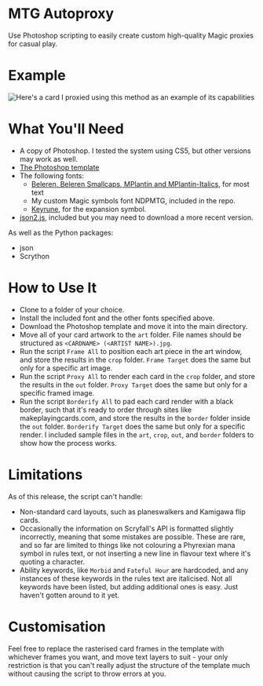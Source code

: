 # MTG Autoproxy
Use Photoshop scripting to easily create custom high-quality Magic proxies for casual play.

# Example
![Here's a card I proxied using this method as an example of its capabilities](https://github.com/ndepaola/mtg-autoproxy/blob/master/Scalding%20Tarn.png?raw=true)

# What You'll Need
* A copy of Photoshop. I tested the system using CS5, but other versions may work as well.
* [The Photoshop template](https://drive.google.com/file/d/1h9Xm2j-dd-kHm0gNlP_APIlA25X40DsR/view)
* The following fonts:
  * [Beleren, Beleren Smallcaps, MPlantin and MPlantin-Italics](https://github.com/magarena/magarena/tree/master/resources/cardbuilder/fonts), for most text
  * My custom Magic symbols font NDPMTG, included in the repo.
  * [Keyrune](https://andrewgioia.github.io/Keyrune/index.html), for the expansion symbol.
 * [json2.js](https://github.com/douglascrockford/JSON-js), included but you may need to download a more recent version.
 
 As well as the Python packages:
 * json
 * Scrython

# How to Use It
* Clone to a folder of your choice.
* Install the included font and the other fonts specified above. 
* Download the Photoshop template and move it into the main directory.
* Move all of your card artwork to the `art` folder. File names should be structured as `<CARDNAME> (<ARTIST NAME>).jpg`.
* Run the script `Frame All` to position each art piece in the art window, and store the results in the `crop` folder. `Frame Target` does the same but only for a specific art image.
* Run the script `Proxy All` to render each card in the `crop` folder, and store the results in the `out` folder. `Proxy Target` does the same but only for a specific framed image.
* Run the script `Borderify All` to pad each card render with a black border, such that it's ready to order through sites like makeplayingcards.com, and store the results in the `border` folder inside the `out` folder. `Borderify Target` does the same but only for a specific render.
I included sample files in the `art`, `crop`, `out`, and `border` folders to show how the process works. 

# Limitations
As of this release, the script can't handle:
* Non-standard card layouts, such as planeswalkers and Kamigawa flip cards. 
* Occasionally the information on Scryfall's API is formatted slightly incorrectly, meaning that some mistakes are possible. These are rare, and so far are limited to things like not colouring a Phyrexian mana symbol in rules text, or not inserting a new line in flavour text where it's quoting a character.
* Ability keywords, like `Morbid` and `Fateful Hour` are hardcoded, and any instances of these keywords in the rules text are italicised. Not all keywords have been listed, but adding additional ones is easy. Just haven't gotten around to it yet.  

# Customisation
Feel free to replace the rasterised card frames in the template with whichever frames you want, and move text layers to suit - your only restriction is that you can't really adjust the structure of the template much without causing the script to throw errors at you. 
